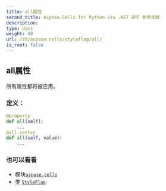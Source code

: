 ```yaml
---
title: all属性
second_title: Aspose.Cells for Python via .NET API 参考文献
description:
type: docs
weight: 40
url: /zh/aspose.cells/styleflag/all/
is_root: false
---
```

## all属性

所有属性都将被应用。
### 定义：
```python
@property
def all(self):
    ...
@all.setter
def all(self, value):
    ...
```

### 也可以看看
* 模块[`aspose.cells`](../../)
* 类 [`StyleFlag`](/cells/python-net/zh/aspose.cells/styleflag)
